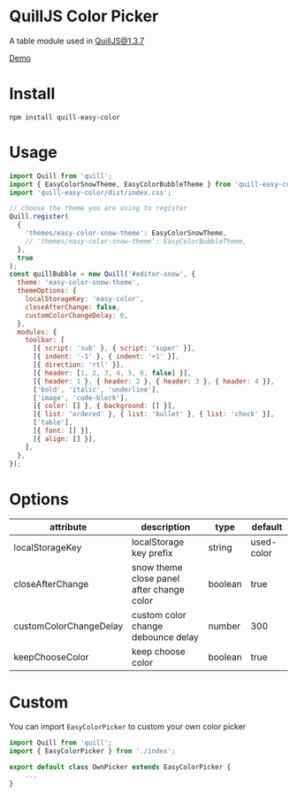 # QuillJS Color Picker

A table module used in QuillJS@1.3.7

[Demo](https://zzxming.github.io/quill-easy-color/demo/index.html)

# Install

```
npm install quill-easy-color
```

# Usage

```javascript
import Quill from 'quill';
import { EasyColorSnowTheme, EasyColorBubbleTheme } from 'quill-easy-color';
import 'quill-easy-color/dist/index.css';

// choose the theme you are using to register
Quill.register(
  {
    'themes/easy-color-snow-theme': EasyColorSnowTheme,
    // 'themes/easy-color-snow-theme': EasyColorBubbleTheme,
  },
  true
);
const quillBubble = new Quill('#editor-snow', {
  theme: 'easy-color-snow-theme',
  themeOptions: {
    localStorageKey: 'easy-color',
    closeAfterChange: false,
    customColorChangeDelay: 0,
  },
  modules: {
    toolbar: [
      [{ script: 'sub' }, { script: 'super' }],
      [{ indent: '-1' }, { indent: '+1' }],
      [{ direction: 'rtl' }],
      [{ header: [1, 2, 3, 4, 5, 6, false] }],
      [{ header: 1 }, { header: 2 }, { header: 3 }, { header: 4 }],
      ['bold', 'italic', 'underline'],
      ['image', 'code-block'],
      [{ color: [] }, { background: [] }],
      [{ list: 'ordered' }, { list: 'bullet' }, { list: 'check' }],
      ['table'],
      [{ font: [] }],
      [{ align: [] }],
    ],
  },
});
```

# Options

| attribute              | description                               | type    | default    |
| ---------------------- | ----------------------------------------- | ------- | ---------- |
| localStorageKey        | localStorage key prefix                   | string  | used-color |
| closeAfterChange       | snow theme close panel after change color | boolean | true       |
| customColorChangeDelay | custom color change debounce delay        | number  | 300        |
| keepChooseColor        | keep choose color                         | boolean | true       |

# Custom

You can import `EasyColorPicker` to custom your own color picker

```js
import Quill from 'quill';
import { EasyColorPicker } from './index';

export default class OwnPicker extends EasyColorPicker {
    ...
}
```
